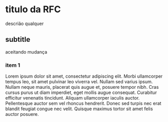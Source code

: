 # titulo da RFC

descrião qualquer

## subtitle
aceitando mudança

### item 1
Lorem ipsum dolor sit amet, consectetur adipiscing elit. Morbi ullamcorper tempus leo, sit amet pulvinar leo viverra vel. Nullam sed varius ipsum. Nullam neque mauris, placerat quis augue et, posuere tempor nibh. Cras cursus purus ut diam imperdiet, eget mollis augue consequat. Curabitur efficitur venenatis tincidunt. Aliquam ullamcorper iaculis auctor. Pellentesque auctor sem vel rhoncus hendrerit. Donec sed turpis nec erat blandit feugiat congue nec velit. Quisque maximus tortor sit amet felis auctor posuere.
